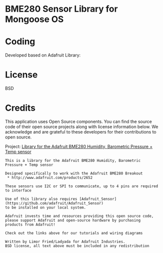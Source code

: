 # BME280 Sensor Library for Mongoose OS

# Coding

Developed based on Adafruit Library:



# License

BSD

# Credits

This application uses Open Source components. You can find the source code of their open source projects along with license information below. We acknowledge and are grateful to these developers for their contributions to open source.

Project: [Library for the Adafruit BME280 Humidity, Barometric Pressure + Temp sensor](https://github.com/adafruit/Adafruit_BME280_Library)

    This is a library for the Adafruit BME280 Humidity, Barometric Pressure + Temp sensor

    Designed specifically to work with the Adafruit BME280 Breakout
     * http://www.adafruit.com/products/2652

    These sensors use I2C or SPI to communicate, up to 4 pins are required to interface

    Use of this library also requires [Adafruit_Sensor](https://github.com/adafruit/Adafruit_Sensor)
    to be installed on your local system.

    Adafruit invests time and resources providing this open source code,
    please support Adafruit and open-source hardware by purchasing
    products from Adafruit!

    Check out the links above for our tutorials and wiring diagrams

    Written by Limor Fried/Ladyada for Adafruit Industries.  
    BSD license, all text above must be included in any redistribution
